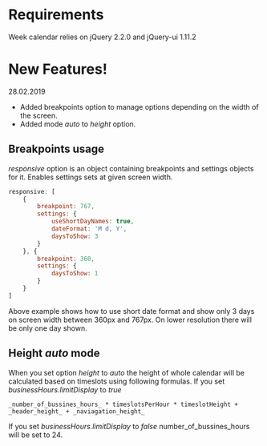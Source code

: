 # Requirements

Week calendar relies on jQuery 2.2.0 and jQuery-ui 1.11.2

# New Features!

28.02.2019

  - Added breakpoints option to manage options depending on the width of the screen.
  - Added mode *auto* to *height* option.

## Breakpoints usage

*responsive* option is an object containing breakpoints and settings objects for it. Enables settings sets at given screen width.

```js
responsive: [
    {
        breakpoint: 767,
        settings: {
            useShortDayNames: true,
            dateFormat: 'M d, Y',
            daysToShow: 3
        }
    }, {
        breakpoint: 360,
        settings: {
            daysToShow: 1
        }
    }
]
```

Above example shows how to use short date format and show only 3 days on screen width between 360px and 767px. On lower resolution there will be only one day shown.

## Height *auto* mode

When you set option *height* to *auto* the height of whole calendar will be calculated based on timeslots using following formulas.
If you set *businessHours.limitDisplay* to *true*
```
_number_of_bussines_hours_ * timeslotsPerHour * timeslotHeight + _header_height_ + _naviagation_height_
```
If you set *businessHours.limitDisplay* to *false* number_of_bussines_hours will be set to 24.

